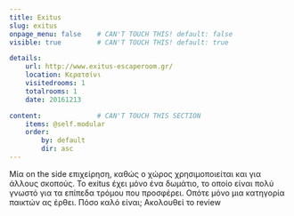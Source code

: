 ```yaml
---
title: Exitus
slug: exitus
onpage_menu: false    # CAN'T TOUCH THIS! default: false
visible: true         # CAN'T TOUCH THIS! default: true

details:
    url: http://www.exitus-escaperoom.gr/
    location: Κερατσίνι
    visitedrooms: 1
    totalrooms: 1
    date: 20161213

content:              # CAN'T TOUCH THIS SECTION
    items: @self.modular
    order:
        by: default
        dir: asc
---
```


Μία on the side επιχείρηση, καθώς ο χώρος χρησιμοποιείται και για άλλους σκοπούς. 
Το exitus έχει μόνο ένα δωμάτιο, το οποίο είναι πολύ γνωστό για τα επίπεδα τρόμου που προσφέρει. Οπότε μόνο μια κατηγορία παικτών ας έρθει.
Πόσο καλό είναι; Ακολουθεί το review
